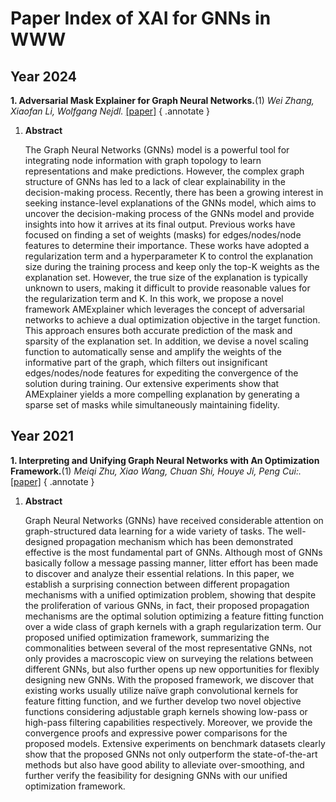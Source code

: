 # **Paper Index of XAI for GNNs in WWW**

## Year 2024

**1. Adversarial Mask Explainer for Graph Neural Networks.**(1) *Wei Zhang, Xiaofan Li, Wolfgang Nejdl.* [[paper]](https://dl.acm.org/doi/10.1145/3589334.3645608)
{ .annotate }

1.  **Abstract**
   
    The Graph Neural Networks (GNNs) model is a powerful tool for integrating node information with graph topology to learn representations and make predictions. However, the complex graph structure of GNNs has led to a lack of clear explainability in the decision-making process. Recently, there has been a growing interest in seeking instance-level explanations of the GNNs model, which aims to uncover the decision-making process of the GNNs model and provide insights into how it arrives at its final output. Previous works have focused on finding a set of weights (masks) for edges/nodes/node features to determine their importance. These works have adopted a regularization term and a hyperparameter K to control the explanation size during the training process and keep only the top-K weights as the explanation set. However, the true size of the explanation is typically unknown to users, making it difficult to provide reasonable values for the regularization term and K. In this work, we propose a novel framework AMExplainer which leverages the concept of adversarial networks to achieve a dual optimization objective in the target function. This approach ensures both accurate prediction of the mask and sparsity of the explanation set. In addition, we devise a novel scaling function to automatically sense and amplify the weights of the informative part of the graph, which filters out insignificant edges/nodes/node features for expediting the convergence of the solution during training. Our extensive experiments show that AMExplainer yields a more compelling explanation by generating a sparse set of masks while simultaneously maintaining fidelity.

## Year 2021


**1. Interpreting and Unifying Graph Neural Networks with An Optimization Framework.**(1) *Meiqi Zhu, Xiao Wang, Chuan Shi, Houye Ji, Peng Cui:.* [[paper]](https://dl.acm.org/doi/10.1145/3442381.3449953)
{ .annotate }

1.  **Abstract**
   
    Graph Neural Networks (GNNs) have received considerable attention on graph-structured data learning for a wide variety of tasks. The well-designed propagation mechanism which has been demonstrated effective is the most fundamental part of GNNs. Although most of GNNs basically follow a message passing manner, litter effort has been made to discover and analyze their essential relations. In this paper, we establish a surprising connection between different propagation mechanisms with a unified optimization problem, showing that despite the proliferation of various GNNs, in fact, their proposed propagation mechanisms are the optimal solution optimizing a feature fitting function over a wide class of graph kernels with a graph regularization term. Our proposed unified optimization framework, summarizing the commonalities between several of the most representative GNNs, not only provides a macroscopic view on surveying the relations between different GNNs, but also further opens up new opportunities for flexibly designing new GNNs. With the proposed framework, we discover that existing works usually utilize naïve graph convolutional kernels for feature fitting function, and we further develop two novel objective functions considering adjustable graph kernels showing low-pass or high-pass filtering capabilities respectively. Moreover, we provide the convergence proofs and expressive power comparisons for the proposed models. Extensive experiments on benchmark datasets clearly show that the proposed GNNs not only outperform the state-of-the-art methods but also have good ability to alleviate over-smoothing, and further verify the feasibility for designing GNNs with our unified optimization framework.